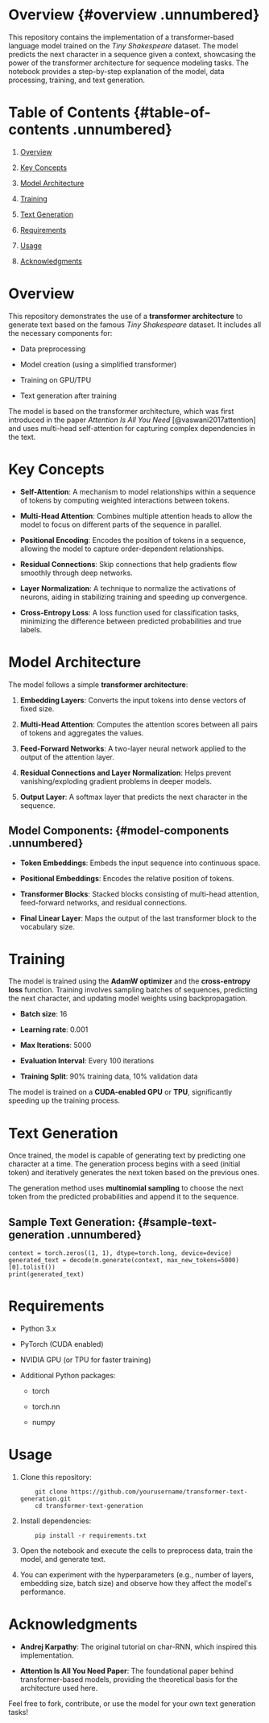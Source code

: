 # Overview {#overview .unnumbered}

This repository contains the implementation of a transformer-based
language model trained on the *Tiny Shakespeare* dataset. The model
predicts the next character in a sequence given a context, showcasing
the power of the transformer architecture for sequence modeling tasks.
The notebook provides a step-by-step explanation of the model, data
processing, training, and text generation.

# Table of Contents {#table-of-contents .unnumbered}

1.  [Overview](#sec:overview)

2.  [Key Concepts](#sec:key-concepts)

3.  [Model Architecture](#sec:model-architecture)

4.  [Training](#sec:training)

5.  [Text Generation](#sec:text-generation)

6.  [Requirements](#sec:requirements)

7.  [Usage](#sec:usage)

8.  [Acknowledgments](#sec:acknowledgments)

# Overview

This repository demonstrates the use of a **transformer architecture**
to generate text based on the famous *Tiny Shakespeare* dataset. It
includes all the necessary components for:

-   Data preprocessing

-   Model creation (using a simplified transformer)

-   Training on GPU/TPU

-   Text generation after training

The model is based on the transformer architecture, which was first
introduced in the paper *Attention Is All You Need*
[@vaswani2017attention] and uses multi-head self-attention for capturing
complex dependencies in the text.

# Key Concepts

-   **Self-Attention**: A mechanism to model relationships within a
    sequence of tokens by computing weighted interactions between
    tokens.

-   **Multi-Head Attention**: Combines multiple attention heads to allow
    the model to focus on different parts of the sequence in parallel.

-   **Positional Encoding**: Encodes the position of tokens in a
    sequence, allowing the model to capture order-dependent
    relationships.

-   **Residual Connections**: Skip connections that help gradients flow
    smoothly through deep networks.

-   **Layer Normalization**: A technique to normalize the activations of
    neurons, aiding in stabilizing training and speeding up convergence.

-   **Cross-Entropy Loss**: A loss function used for classification
    tasks, minimizing the difference between predicted probabilities and
    true labels.

# Model Architecture

The model follows a simple **transformer architecture**:

1.  **Embedding Layers**: Converts the input tokens into dense vectors
    of fixed size.

2.  **Multi-Head Attention**: Computes the attention scores between all
    pairs of tokens and aggregates the values.

3.  **Feed-Forward Networks**: A two-layer neural network applied to the
    output of the attention layer.

4.  **Residual Connections and Layer Normalization**: Helps prevent
    vanishing/exploding gradient problems in deeper models.

5.  **Output Layer**: A softmax layer that predicts the next character
    in the sequence.

## Model Components: {#model-components .unnumbered}

-   **Token Embeddings**: Embeds the input sequence into continuous
    space.

-   **Positional Embeddings**: Encodes the relative position of tokens.

-   **Transformer Blocks**: Stacked blocks consisting of multi-head
    attention, feed-forward networks, and residual connections.

-   **Final Linear Layer**: Maps the output of the last transformer
    block to the vocabulary size.

# Training

The model is trained using the **AdamW optimizer** and the
**cross-entropy loss** function. Training involves sampling batches of
sequences, predicting the next character, and updating model weights
using backpropagation.

-   **Batch size**: 16

-   **Learning rate**: 0.001

-   **Max Iterations**: 5000

-   **Evaluation Interval**: Every 100 iterations

-   **Training Split**: 90% training data, 10% validation data

The model is trained on a **CUDA-enabled GPU** or **TPU**, significantly
speeding up the training process.

# Text Generation

Once trained, the model is capable of generating text by predicting one
character at a time. The generation process begins with a seed (initial
token) and iteratively generates the next token based on the previous
ones.

The generation method uses **multinomial sampling** to choose the next
token from the predicted probabilities and append it to the sequence.

## Sample Text Generation: {#sample-text-generation .unnumbered}

    context = torch.zeros((1, 1), dtype=torch.long, device=device)
    generated_text = decode(m.generate(context, max_new_tokens=5000)[0].tolist())
    print(generated_text)

# Requirements

-   Python 3.x

-   PyTorch (CUDA enabled)

-   NVIDIA GPU (or TPU for faster training)

-   Additional Python packages:

    -   torch

    -   torch.nn

    -   numpy

# Usage

1.  Clone this repository:

            git clone https://github.com/yourusername/transformer-text-generation.git
            cd transformer-text-generation

2.  Install dependencies:

            pip install -r requirements.txt

3.  Open the notebook and execute the cells to preprocess data, train
    the model, and generate text.

4.  You can experiment with the hyperparameters (e.g., number of layers,
    embedding size, batch size) and observe how they affect the model's
    performance.

# Acknowledgments

-   **Andrej Karpathy**: The original tutorial on char-RNN, which
    inspired this implementation.

-   **Attention Is All You Need Paper**: The foundational paper behind
    transformer-based models, providing the theoretical basis for the
    architecture used here.

Feel free to fork, contribute, or use the model for your own text
generation tasks!

